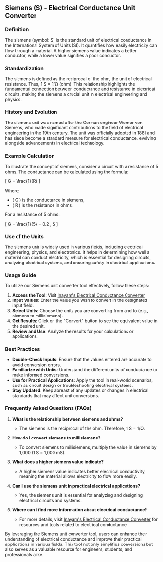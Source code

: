 ## Siemens (S) - Electrical Conductance Unit Converter

### Definition
The siemens (symbol: S) is the standard unit of electrical conductance in the International System of Units (SI). It quantifies how easily electricity can flow through a material. A higher siemens value indicates a better conductor, while a lower value signifies a poor conductor. 

### Standardization
The siemens is defined as the reciprocal of the ohm, the unit of electrical resistance. Thus, 1 S = 1/Ω (ohm). This relationship highlights the fundamental connection between conductance and resistance in electrical circuits, making the siemens a crucial unit in electrical engineering and physics.

### History and Evolution
The siemens unit was named after the German engineer Werner von Siemens, who made significant contributions to the field of electrical engineering in the 19th century. The unit was officially adopted in 1881 and has since become a standard measure for electrical conductance, evolving alongside advancements in electrical technology.

### Example Calculation
To illustrate the concept of siemens, consider a circuit with a resistance of 5 ohms. The conductance can be calculated using the formula:

\[ 
G = \frac{1}{R} 
\]

Where:
- \( G \) is the conductance in siemens,
- \( R \) is the resistance in ohms.

For a resistance of 5 ohms:

\[ 
G = \frac{1}{5} = 0.2 \, S 
\]

### Use of the Units
The siemens unit is widely used in various fields, including electrical engineering, physics, and electronics. It helps in determining how well a material can conduct electricity, which is essential for designing circuits, analyzing electrical systems, and ensuring safety in electrical applications.

### Usage Guide
To utilize our Siemens unit converter tool effectively, follow these steps:
1. **Access the Tool**: Visit [Inayam's Electrical Conductance Converter](https://www.inayam.co/unit-converter/electrical_conductance).
2. **Input Values**: Enter the value you wish to convert in the designated input field.
3. **Select Units**: Choose the units you are converting from and to (e.g., siemens to millisiemens).
4. **Get Results**: Click on the "Convert" button to see the equivalent value in the desired unit.
5. **Review and Use**: Analyze the results for your calculations or applications.

### Best Practices
- **Double-Check Inputs**: Ensure that the values entered are accurate to avoid conversion errors.
- **Familiarize with Units**: Understand the different units of conductance to make informed conversions.
- **Use for Practical Applications**: Apply the tool in real-world scenarios, such as circuit design or troubleshooting electrical systems.
- **Stay Updated**: Keep abreast of any updates or changes in electrical standards that may affect unit conversions.

### Frequently Asked Questions (FAQs)

1. **What is the relationship between siemens and ohms?**
   - The siemens is the reciprocal of the ohm. Therefore, 1 S = 1/Ω.

2. **How do I convert siemens to millisiemens?**
   - To convert siemens to millisiemens, multiply the value in siemens by 1,000 (1 S = 1,000 mS).

3. **What does a higher siemens value indicate?**
   - A higher siemens value indicates better electrical conductivity, meaning the material allows electricity to flow more easily.

4. **Can I use the siemens unit in practical electrical applications?**
   - Yes, the siemens unit is essential for analyzing and designing electrical circuits and systems.

5. **Where can I find more information about electrical conductance?**
   - For more details, visit [Inayam's Electrical Conductance Converter](https://www.inayam.co/unit-converter/electrical_conductance) for resources and tools related to electrical conductance.

By leveraging the Siemens unit converter tool, users can enhance their understanding of electrical conductance and improve their practical applications in various fields. This tool not only simplifies conversions but also serves as a valuable resource for engineers, students, and professionals alike.